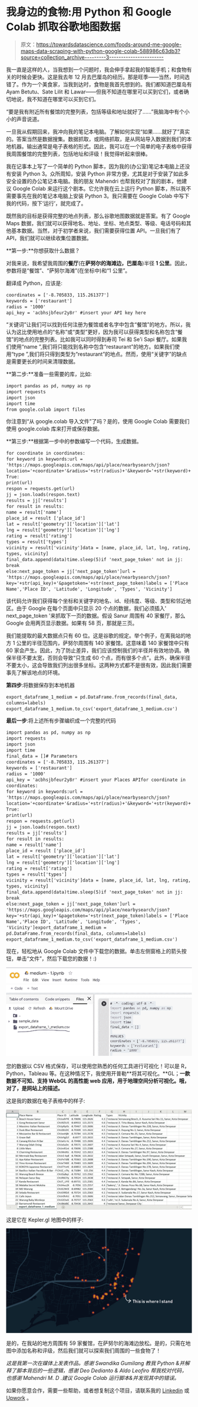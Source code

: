 # 我身边的食物:用 Python 和 Google Colab 抓取谷歌地图数据

> 原文：<https://towardsdatascience.com/foods-around-me-google-maps-data-scraping-with-python-google-colab-588986c63db3?source=collection_archive---------3----------------------->

我一直是这样的人，当我想到一个问题时，我会伸手拿起我的智能手机；和食物有关的时候会更快。这是我去年 12 月去巴厘岛的经历。那是旺季——当然，时间选错了。作为一个美食家，当我到达时，食物是我首先想到的。我们都知道巴厘岛有 Ayam Betutu、Sate Lilit 和 Lawar——但我不知道在哪里可以买到它们，或者确切地说，我不知道在哪里可以买到它们。

“要是我有附近所有餐馆的完整列表，包括等级和地址就好了……”我脑海中有个小小的声音说道。

一旦我从假期回来，我冲向我的笔记本电脑。了解如何实现“如果……就好了”真实的。答案当然是数据搜集。数据抓取，或网络抓取，是从网站导入数据到我们的本地机器。输出通常是电子表格的形式。因此，我可以在一个简单的电子表格中获得我周围餐馆的完整列表，包括地址和评级！我觉得听起来很棒。

我在记事本上写了一个简单的 Python 脚本，因为我的(办公室)笔记本电脑上还没有安装 Python 3。众所周知，安装 Python 非常方便，尤其是对于安装了如此多安全设置的办公笔记本电脑。我的朋友 Mahendri 也帮我校对了我的剧本，他建议 Google Colab 来运行这个剧本。它允许我在云上运行 Python 脚本，所以我不需要事先在我的笔记本电脑上安装 Python 3。我只需要在 Google Colab 中写下我的代码，按下‘运行’，就完成了。

既然我的目标是获得完整的地点列表，那么谷歌地图数据就是答案。有了 Google Maps 数据，我们就可以获得地名、地址、坐标、地点类型、等级、电话号码和其他基本数据。当然，对于初学者来说，我们需要获得位置 API。一旦我们有了 API，我们就可以继续收集位置数据。

**第一步:**你想获取什么数据？

对我来说，我希望我周围的**餐厅**(在**萨努尔的海滩边，巴厘岛**)半径 **1 公里**。因此，参数将是“餐馆”、“萨努尔海滩”(在坐标中)和“1 公里”。

翻译成 Python，应该是:

```
coordinates = ['-8.705833, 115.261377']
keywords = ['restaurant']
radius = '1000'
api_key = 'acbhsjbfeur2y8r' #insert your API key here
```

“关键词”让我们可以找到任何注册为餐馆或者名字中包含“餐馆”的地方。所以，我认为这比使用地点的“名称”或“类型”更好，因为我可以获得类型和名称包含“餐馆”的地点的完整列表。比如我可以同时得到寿司 Tei 和 Se'i Sapi 餐厅。如果我们使用“name ”,我们将只能找到名称中包含“restaurant”的地方。如果我们使用“type ”,我们将只得到类型为“restaurant”的地点。然而，使用“关键字”的缺点是需要更长的时间来清理数据。

**第二步:**准备一些需要的库，比如:

```
import pandas as pd, numpy as np
import requests
import json
import time
from google.colab import files
```

你注意到“从 google.colab 导入文件”了吗？是的，使用 Google Colab 需要我们使用 google.colab 库来打开或保存数据。

**第三步:**根据第一步中的参数编写一个代码，生成数据。

```
for coordinate in coordinates:
for keyword in keywords:url = 'https://maps.googleapis.com/maps/api/place/nearbysearch/json?location='+coordinate+'&radius='+str(radius)+'&keyword='+str(keyword)+'&key='+str(api_key)while True:
print(url)
respon = requests.get(url)
jj = json.loads(respon.text)
results = jj['results']
for result in results:
name = result['name']
place_id = result ['place_id']
lat = result['geometry']['location']['lat']
lng = result['geometry']['location']['lng']
rating = result['rating']
types = result['types']
vicinity = result['vicinity']data = [name, place_id, lat, lng, rating, types, vicinity]
final_data.append(data)time.sleep(5)if 'next_page_token' not in jj:
break
else:next_page_token = jj['next_page_token']url = 'https://maps.googleapis.com/maps/api/place/nearbysearch/json?key='+str(api_key)+'&pagetoken='+str(next_page_token)labels = ['Place Name','Place ID', 'Latitude', 'Longitude', 'Types', 'Vicinity']
```

该代码允许我们获得每个坐标和关键字的地名、id、经纬度、等级、类型和邻近地区。由于 Google 在每个页面中只显示 20 个点的数据，我们必须插入' next_page_token '来抓取下一页的数据。假设 Sanur 周围有 40 家餐厅，那么 Google 会用两页显示数据。如果有 58 页，那就是三页。

我们能提取的最大数据点只有 60 位。这是谷歌的规定。举个例子，在离我站的地方 1 公里的半径范围内，萨努尔周围有 140 家餐馆。这意味着 140 家餐馆中只有 60 家会产生。因此，为了防止差异，我们应该控制我们的半径并有效地协调。确保半径不要太宽，否则会导致“只生成 60 个点，而有很多个点”。此外，确保半径不要太小，这会导致我们列出很多坐标。这两种方式都不是很有效，因此我们需要事先了解该地点的环境。

**第四步**:将数据保存到本地机器

```
export_dataframe_1_medium = pd.DataFrame.from_records(final_data, columns=labels)
export_dataframe_1_medium.to_csv('export_dataframe_1_medium.csv')
```

**最后一步**:将上述所有步骤编织成一个完整的代码

```
import pandas as pd, numpy as np
import requests
import json
import time
final_data = []# Parameters
coordinates = ['-8.705833, 115.261377']
keywords = ['restaurant']
radius = '1000'
api_key = 'acbhsjbfeur2y8r' #insert your Places APIfor coordinate in coordinates:
for keyword in keywords:url = 'https://maps.googleapis.com/maps/api/place/nearbysearch/json?location='+coordinate+'&radius='+str(radius)+'&keyword='+str(keyword)+'&key='+str(api_key)while True:
print(url)
respon = requests.get(url)
jj = json.loads(respon.text)
results = jj['results']
for result in results:
name = result['name']
place_id = result ['place_id']
lat = result['geometry']['location']['lat']
lng = result['geometry']['location']['lng']
rating = result['rating']
types = result['types']
vicinity = result['vicinity']data = [name, place_id, lat, lng, rating, types, vicinity]
final_data.append(data)time.sleep(5)if 'next_page_token' not in jj:
break
else:next_page_token = jj['next_page_token']url = 'https://maps.googleapis.com/maps/api/place/nearbysearch/json?key='+str(api_key)+'&pagetoken='+str(next_page_token)labels = ['Place Name','Place ID', 'Latitude', 'Longitude', 'Types', 'Vicinity']export_dataframe_1_medium = pd.DataFrame.from_records(final_data, columns=labels)
export_dataframe_1_medium.to_csv('export_dataframe_1_medium.csv')
```

现在，轻松地从 Google Colab 文件中下载您的数据。单击左侧窗格上的箭头按钮，单击“文件”，然后下载您的数据！:)

![](img/24bbc7f874d6d3e6e3fc0134aaa15f62.png)

您的数据以 CSV 格式保存，可以使用您熟悉的任何工具进行可视化！可以是 R，Python，Tableau 等。在这种情况下，我使用开普勒**将其可视化。**GL；**一款数据不可知、支持 WebGL 的高性能 web 应用，用于地理空间分析可视化。哦，对了，是网站上的描述。**

这是我的数据在电子表格中的样子:

![](img/c03857621c565e36ed49f33f9cdcb181.png)

这是它在 Kepler.gl 地图中的样子:

![](img/ca79fef79ded578e5b071c1082daef62.png)

是的，在我站的地方周围有 59 家餐馆，在萨努尔的海滩边放松。是的，只需在地图中添加名称和评级，然后我们就可以探索我们周围的一些食物了！

*这是我第一次在媒体上发表作品。感谢 Swandika Gumilang 教我 Python &并解释了脚本背后的一些逻辑，感谢 Deo Dedianto & Aldo Leofiro 帮我校对代码，也感谢 Mahendri M. D .建议 Google Colab 运行脚本&并发现其中的错误。*

如果你愿意合作，需要一些帮助，或者想复制这个项目，请联系我的 [Linkedin](https://www.linkedin.com/in/regita-hikmatuz-zakia-4b688b124/) 或 [Upwork](https://www.upwork.com/freelancers/~0133a47a271409c495) 。